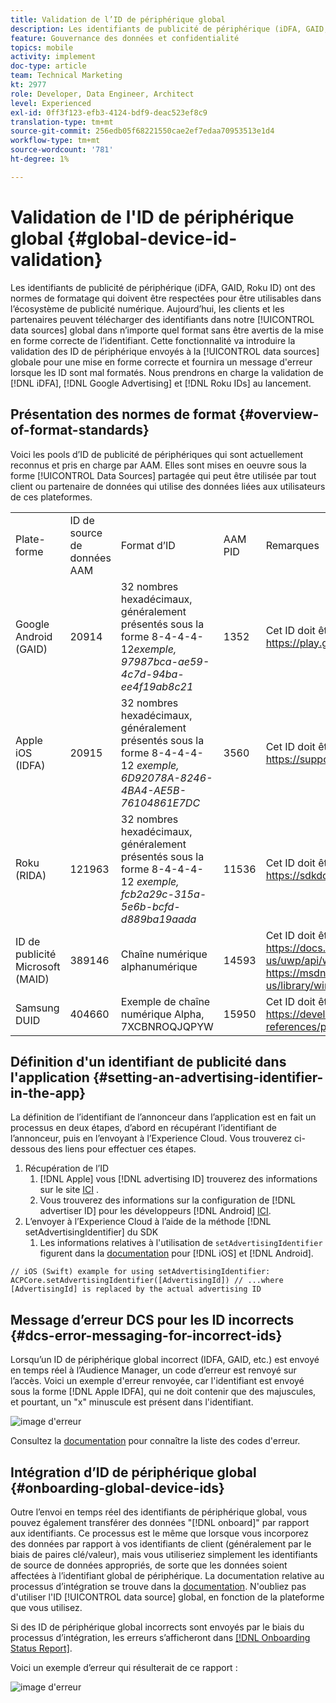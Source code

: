 ```yaml
---
title: Validation de l’ID de périphérique global
description: Les identifiants de publicité de périphérique (iDFA, GAID, Roku ID) ont des normes de formatage qui doivent être respectées pour être utilisables dans l’écosystème de publicité numérique. Aujourd’hui, les clients et les partenaires peuvent télécharger des identifiants dans nos sources de données globales dans n’importe quel format sans être avertis de la mise en forme correcte de l’identifiant. Cette fonctionnalité permet de valider les ID de périphérique envoyés aux sources de données globales pour une mise en forme correcte et fournit un message d’erreur lorsque le format des ID est incorrect. Nous prendrons en charge la validation des identifiants iDFA, Google Advertising et Roku au lancement.
feature: Gouvernance des données et confidentialité
topics: mobile
activity: implement
doc-type: article
team: Technical Marketing
kt: 2977
role: Developer, Data Engineer, Architect
level: Experienced
exl-id: 0ff3f123-efb3-4124-bdf9-deac523ef8c9
translation-type: tm+mt
source-git-commit: 256edb05f68221550cae2ef7edaa70953513e1d4
workflow-type: tm+mt
source-wordcount: '781'
ht-degree: 1%

---
```


# Validation de l&#39;ID de périphérique global {#global-device-id-validation}

Les identifiants de publicité de périphérique (iDFA, GAID, Roku ID) ont des normes de formatage qui doivent être respectées pour être utilisables dans l’écosystème de publicité numérique. Aujourd’hui, les clients et les partenaires peuvent télécharger des identifiants dans notre [!UICONTROL data sources] global dans n’importe quel format sans être avertis de la mise en forme correcte de l’identifiant. Cette fonctionnalité va introduire la validation des ID de périphérique envoyés à la [!UICONTROL data sources] globale pour une mise en forme correcte et fournira un message d&#39;erreur lorsque les ID sont mal formatés. Nous prendrons en charge la validation de [!DNL iDFA], [!DNL Google Advertising] et [!DNL Roku IDs] au lancement.

## Présentation des normes de format {#overview-of-format-standards}

Voici les pools d’ID de publicité de périphériques qui sont actuellement reconnus et pris en charge par AAM. Elles sont mises en oeuvre sous la forme [!UICONTROL Data Sources] partagée qui peut être utilisée par tout client ou partenaire de données qui utilise des données liées aux utilisateurs de ces plateformes.

<table>
  <tr>
   <td>Plate-forme </td>
   <td>ID de source de données AAM </td>
   <td>Format d’ID </td>
   <td>AAM PID </td>
   <td>Remarques </td>
  </tr>
  <tr>
   <td>Google Android (GAID)</td>
   <td>20914</td>
   <td>32 nombres hexadécimaux, généralement présentés sous la forme 8-4-4-4-12<em>exemple, 97987bca-ae59-4c7d-94ba-ee4f19ab8c21<br/> </em> </td>
   <td>1352</td>
   <td>Cet ID doit être collecté dans un formulaire brut/non haché/non modifié Référence - <a href="https://play.google.com/about/monetization-ads/ads/ad-id/">https://play.google.com/about/monetization-ads/ads/ad-id/</a></td>
  </tr>
  <tr>
   <td>Apple iOS (IDFA)</td>
   <td>20915</td>
   <td>32 nombres hexadécimaux, généralement présentés sous la forme 8-4-4-4-12 <em>exemple, 6D92078A-8246-4BA4-AE5B-76104861E7DC<br /> </em> </td>
   <td>3560</td>
   <td>Cet ID doit être collecté dans un formulaire brut/non haché/non modifié Référence - <a href="https://support.apple.com/en-us/HT205223">https://support.apple.com/en-us/HT205223</a></td>
  </tr>
  <tr>
   <td>Roku (RIDA)</td>
   <td>121963</td>
   <td>32 nombres hexadécimaux, généralement présentés sous la forme 8-4-4-4-12 <em>exemple, </em> <em>fcb2a29c-315a-5e6b-bcfd-d889ba19aada</em></td>
   <td>11536</td>
   <td>Cet ID doit être collecté dans un formulaire brut/non haché/non modifié Référence - <a href="https://sdkdocs.roku.com/display/sdkdoc/Roku+Advertising+Framework">https://sdkdocs.roku.com/display/sdkdoc/Roku+Advertising+Framework</a> </td>
  </tr>
  <tr>
   <td>ID de publicité Microsoft (MAID)</td>
   <td>389146</td>
   <td>Chaîne numérique alphanumérique</td>
   <td>14593</td>
   <td>Cet ID doit être collecté dans un formulaire brut/non haché/non modifié Référence - <a href="https://docs.microsoft.com/en-us/uwp/api/windows.system.userprofile.advertisingmanager.advertisingid">https://docs.microsoft.com/en-us/uwp/api/windows.system.userprofile.advertisingmanager.advertisingid</a><br/><a href="https://msdn.microsoft.com/en-us/library/windows/apps/windows.system.userprofile.advertisingmanager.advertisingid.aspx">https://msdn.microsoft.com/en-us/library/windows/apps/windows.system.userprofile.advertisingmanager.advertisingid.aspx</a></td>
  </tr>
  <tr>
   <td>Samsung DUID</td>
   <td>404660</td>
   <td>Exemple de chaîne numérique Alpha, 7XCBNROQJQPYW</td>
   <td>15950</td>
   <td>Cet ID doit être collecté dans un formulaire brut/non haché/non modifié Référence - <a href="https://developer.samsung.com/tv/develop/api-references/samsung-product-api-references/productinfo-api">https://developer.samsung.com/tv/develop/api-references/samsung-product-api-references/productinfo-api</a> </td>
  </tr>
</table>

## Définition d&#39;un identifiant de publicité dans l&#39;application {#setting-an-advertising-identifier-in-the-app}

La définition de l’identifiant de l’annonceur dans l’application est en fait un processus en deux étapes, d’abord en récupérant l’identifiant de l’annonceur, puis en l’envoyant à l’Experience Cloud. Vous trouverez ci-dessous des liens pour effectuer ces étapes.

1. Récupération de l’ID
   1. [!DNL Apple] vous  [!DNL advertising ID] trouverez des informations sur le site  [ICI](https://developer.apple.com/documentation/adsupport/asidentifiermanager) .
   1. Vous trouverez des informations sur la configuration de [!DNL advertiser ID] pour les développeurs [!DNL Android] [ICI](http://www.androiddocs.com/google/play-services/id.html).
1. L’envoyer à l’Experience Cloud à l’aide de la méthode [!DNL setAdvertisingIdentifier] du SDK
   1. Les informations relatives à l&#39;utilisation de `setAdvertisingIdentifier` figurent dans la [documentation](https://aep-sdks.gitbook.io/docs/using-mobile-extensions/mobile-core/identity/identity-api-reference#set-an-advertising-identifier) pour [!DNL iOS] et [!DNL Android].

`// iOS (Swift) example for using setAdvertisingIdentifier:`
`ACPCore.setAdvertisingIdentifier([AdvertisingId]) // ...where [AdvertisingId] is replaced by the actual advertising ID`

## Message d’erreur DCS pour les ID incorrects {#dcs-error-messaging-for-incorrect-ids}

Lorsqu’un ID de périphérique global incorrect (IDFA, GAID, etc.) est envoyé en temps réel à l’Audience Manager, un code d’erreur est renvoyé sur l’accès. Voici un exemple d&#39;erreur renvoyée, car l&#39;identifiant est envoyé sous la forme [!DNL Apple IDFA], qui ne doit contenir que des majuscules, et pourtant, un &quot;x&quot; minuscule est présent dans l&#39;identifiant.

![image d&#39;erreur](assets/image_4_.png)

Consultez la [documentation](https://experienceleague.adobe.com/docs/audience-manager/user-guide/api-and-sdk-code/dcs/dcs-api-reference/dcs-error-codes.html?lang=en#api-and-sdk-code) pour connaître la liste des codes d&#39;erreur.

## Intégration d’ID de périphérique global {#onboarding-global-device-ids}

Outre l’envoi en temps réel des identifiants de périphérique global, vous pouvez également transférer des données &quot;[!DNL onboard]&quot; par rapport aux identifiants. Ce processus est le même que lorsque vous incorporez des données par rapport à vos identifiants de client (généralement par le biais de paires clé/valeur), mais vous utiliseriez simplement les identifiants de source de données appropriés, de sorte que les données soient affectées à l’identifiant global de périphérique. La documentation relative au processus d’intégration se trouve dans la [documentation](https://experienceleague.adobe.com/docs/audience-manager/user-guide/implementation-integration-guides/sending-audience-data/batch-data-transfer-process/batch-data-transfer-overview.html?lang=en#implementation-integration-guides). N&#39;oubliez pas d&#39;utiliser l&#39;ID [!UICONTROL data source] global, en fonction de la plateforme que vous utilisez.

Si des ID de périphérique global incorrects sont envoyés par le biais du processus d’intégration, les erreurs s’afficheront dans [[!DNL Onboarding Status Report]](https://experienceleague.adobe.com/docs/audience-manager/user-guide/reporting/onboarding-status-report.html?lang=en#reporting).

Voici un exemple d’erreur qui résulterait de ce rapport :

![image d&#39;erreur](assets/image_5_.png)
